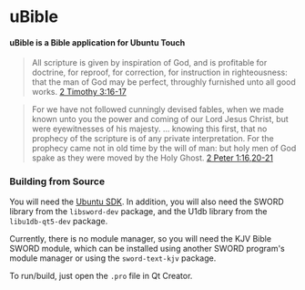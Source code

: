uBible
======

#### uBible is a Bible application for Ubuntu Touch ####

> All scripture is given by inspiration of God, and is profitable for doctrine, for reproof, for correction, for instruction in righteousness: that the man of God may be perfect, throughly furnished unto all good works.
> [2 Timothy 3:16-17](http://www.biblegateway.com/passage/?search=2%20Timothy%203:16-17&version=KJV)

> For we have not followed cunningly devised fables, when we made known unto you the power and coming of our Lord Jesus Christ, but were eyewitnesses of his majesty. ... knowing this first, that no prophecy of the scripture is of any private interpretation. For the prophecy came not in old time by the will of man: but holy men of God spake as they were moved by the Holy Ghost.
> [2 Peter 1:16,20-21](http://www.biblegateway.com/passage/?search=2%20Peter%201:16-21&version=KJV)

### Building from Source

You will need the [Ubuntu SDK](http://developer.ubuntu.com/get-started/). In addition, you will also need the SWORD library from the `libsword-dev` package, and the U1db library from the `libu1db-qt5-dev` package.

Currently, there is no module manager, so you will need the KJV Bible SWORD module, which can be installed using another SWORD program's module manager or using the `sword-text-kjv` package.

To run/build, just open the `.pro` file in Qt Creator.
